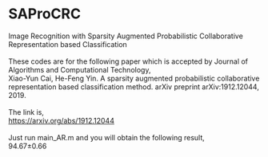 # SAProCRC
Image Recognition with Sparsity Augmented Probabilistic Collaborative Representation based Classification<br>
<br>
These codes are for the following paper which is accepted by Journal of Algorithms and Computational Technology,
<br>
Xiao-Yun Cai, He-Feng Yin. A sparsity augmented probabilistic collaborative representation based classification method. arXiv preprint arXiv:1912.12044, 2019.
<br>
<br>
The link is, 
<br>
https://arxiv.org/abs/1912.12044
<br>
<br>
Just run main_AR.m and you will obtain the following result,
<br>
94.67±0.66
